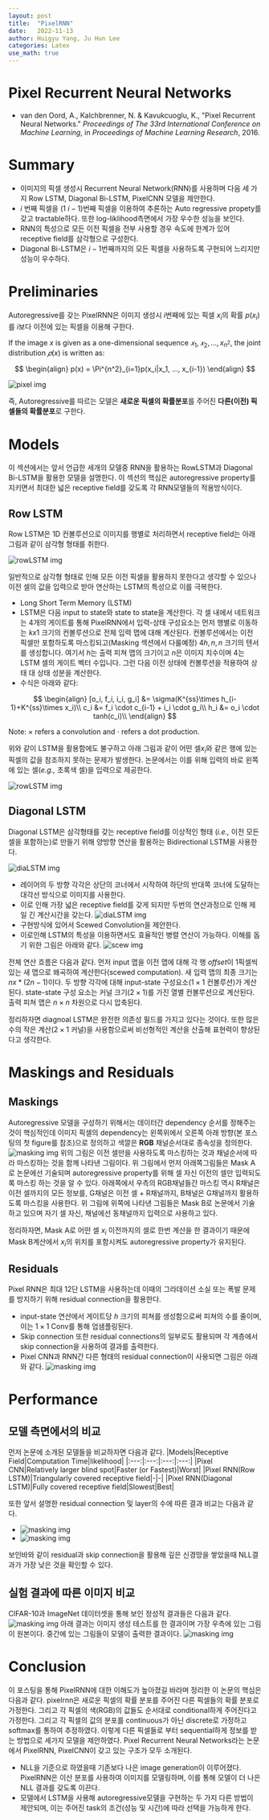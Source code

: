 ```yaml
---
layout: post
title:  "PixelRNN"
date:   2022-11-13
author: Huigyu Yang, Ju Hun Lee
categories: Latex
use_math: true
---
```


# **Pixel Recurrent Neural Networks**
- van den Oord, A., Kalchbrenner, N. &amp; Kavukcuoglu, K., "Pixel Recurrent Neural Networks." <i>Proceedings of The 33rd International Conference on Machine Learning</i>, in <i>Proceedings of Machine Learning Research</i>, 2016.



# Summary
* 이미지의 픽셀 생성시 Recurrent Neural Network(RNN)를 사용하며 다음 세 가지 Row LSTM, Diagonal Bi-LSTM, PixelCNN 모델을 제안한다.
* $i$ 번째 픽셀을 $(1 ~ i-1)$번째 픽셀을 이용하여 추론하는 Auto regressive propety를 갖고 tractable하다. 또한 log-liklihood측면에서 가장 우수한 성능을 보인다.
* RNN의 특성으로 모든 이전 픽셀을 전부 사용할 경우 속도에 한계가 있어 receptive field를 삼각형으로 구성한다.
* Diagonal Bi-LSTM은 $i-1$번째까지의 모든 픽셀을 사용하도록 구현되어 느리지만 성능이 우수하다.



# Preliminaries
Autoregressive를 갖는 PixelRNN은 이미지 생성시 $i$번째에 있는 픽셀 $x_i$의 확률 $p(x_i)$를 $i$보다 이전에 있는 픽셀을 이용해 구한다.

If the image $x$ is given as a one-dimensional sequence $𝑥_1,𝑥_2,…, x_{n^2}$, the joint distribution $𝑝(x)$ is written as:

$$
\begin{align}
p(x) = \Pi^{n^2}_{i=1}p(x_i|x_1, ..., x_{i-1})
\end{align}
$$

![pixel img](/assets/pixelrnn_img/fig1.png)

즉, Autoregressive를 따르는 모델은 <b>새로운 픽셀의 확률분포</b>를 주어진 <b>다른(이전) 픽셀들의 확률분포</b>로 구한다.

# Models
이 섹션에서는 앞서 언급한 세개의 모델중 RNN을 활용하는 RowLSTM과 Diagonal Bi-LSTM을 활용한 모델을 설명한다. 이 섹션의 핵심은 autoregressive property를 지키면서 최대한 넓은 receptive field를 갖도록 각 RNN모델들의 적용방식이다.

## <b>Row LSTM</b>
Row LSTM은 1D 컨볼루션으로 이미지를 행별로 처리하면서 receptive field는 아래 그림과 같이 삼각형 형태를 취한다.

![rowLSTM img](/assets/pixelrnn_img/fig2.png)

일반적으로 삼각형 형태로 인해 모든 이전 픽셀을 활용하지 못한다고 생각할 수 있으나 이전 셀의 값을 입력으로 받아 연산하는 LSTM의 특성으로 이를 극복한다. 
- Long Short Term Memory (LSTM)
- LSTM은 다음 input to state와 state to state을 계산한다. 각 셀 내에서 네트워크는 4개의 게이트를 통해 PixelRNN에서 입력-상태 구성요소는 먼저 행별로 이동하는 $k x 1$ 크기의 컨볼루션으로 전체 입력 맵에 대해 계산된다. 컨볼루션에서는 이전 픽셀만 포함하도록 마스킹되고(Masking 섹션에서 다룰예정) $4h, n, n$ 크기의 텐서를 생성합니다. 여기서 $h$는 출력 피쳐 맵의 크기이고 $n$은 이미지 치수이며 4는 LSTM 셀의 게이트 벡터 수입니다. 그런 다음 이전 상태에 컨볼루션을 적용하여 상태 대 상태 성분을 계산한다.
- 수식은 아래와 같다:

$$
\begin{align}
[o_i, f_i, i_i, g_i] &= \sigma(K^{ss}\times h_{i-1}+K^{ss}\times x_i)\\
c_i &= f_i \cdot c_{i-1} + i_i \cdot g_i\\
h_i &= o_i \cdot tanh(c_i)\\
\end{align}
$$

Note: $\times$ refers a convolution and $\cdot$ refers a dot production.

위와 같이 LSTM을 활용함에도 불구하고 아래 그림과 같이 어떤 셀$x_i$와 같은 행에 있는 픽셀의 값을 참조하지 못하는 문제가 발생한다. 논문에서는 이를 위해 입력의 바로 왼쪽에 있는 셀(<i>e.g.,</i> 초록색 셀)을 입력으로 제공한다.

![rowLSTM img](/assets/pixelrnn_img/fig4.png)

## Diagonal LSTM
Diagonal LSTM은 삼각형태를 갖는 receptive field를 이상적인 형태 (<i>i.e.,</i> 이전 모든 셀을 포함하는)로 만들기 위해 양방향 연산을 활용하는 Bidirectional LSTM을 사용한다.

![diaLSTM img](/assets/pixelrnn_img/fig3.png)
- 레이어의 두 방향 각각은 상단의 코너에서 시작하여 하단의 반대쪽 코너에 도달하는 대각선 방식으로 이미지를 사용한다.
- 이로 인해 가장 넓은 receptive field를 갖게 되지만 두번의 연산과정으로 인해 제일 긴 계산시간을 갖는다.
![diaLSTM img](/assets/pixelrnn_img/fig5.png)
- 구현방식에 있어서 Scewed Convolution을 제안한다. 
- 이로인해 LSTM의 특성을 이용하면서도 효율적인 병렬 연산이 가능하다. 이해를 돕기 위한 그림은 아래와 같다.
![scew img](/assets/pixelrnn_img/fig6.png)

전체 연산 흐름은 다음과 같다. 먼저 input 맵을 이전 맵에 대해 각 행 $offset$이 1픽셀씩 있는 새 맵으로 왜곡하여 계산한다(scewed computation). 새 입력 맵의 최종 크기는 $n x *(2n-1)$이다. 두 방향 각각에 대해 input-state 구성요소($1\times 1$ 컨볼루션)가 계산된다. state-state 구성 요소는 커널 크기($2\times1$)를 가진 열별 컨볼루션으로 계산된다. 출력 피쳐 맵은 $n \times n$ 차원으로 다시 압축된다.

정리하자면 diagnoal LSTM은 완전한 의존성 필드를 가지고 있다는 것이다. 또한 많은 수의 작은 계산($2\times1$ 커널)을 사용함으로써 비선형적인 계산을 산출해 표현력이 향상된다고 생각한다.


# Maskings and Residuals

## Maskings
Autoregressive 모델을 구성하기 위해서는 데이터간 dependency 순서를 정해주는 것이 핵심적인데 이미지 픽셀의 dependency는 왼쪽위에서 오른쪽 아래 방향(본 포스팅의 첫 figure를 참조)으로 정의하고 색깔은 <b>RGB</b> 채널순서대로 종속성을 정의한다. 
![masking img](/assets/pixelrnn_img/fig7.png)
위의 그림은 이전 셀만을 사용하도록 마스킹하는 것과 채널순서에 따라 마스킹하는 것을 함께 나타낸 그림이다. 위 그림에서 먼저 아래쪽그림들은 Mask A로 논문에선 기술되며 autoregressive property를 위해 셀 자신 이전의 셀만 입력되도록 마스킹 하는 것을 알 수 있다. 아래쪽에서 우측의 RGB채널들간 마스킹 역시 R채널은 이전 셀까지의 모든 정보를, G채널은 이전 셀 + R채널까지, B채널은 G채널까지 활용하도록 마스킹을 사용한다. 위 그림에 위쪽에 나타낸 그림들은 Mask B로 논문에서 기술하고 있으며 자기 셀 자신, 채널에선 동채널까지 입력으로 사용하고 있다. 

정리하자면, Mask A로 어떤 셀 $x_i$ 이전까지의 셀로 한번 계산을 한 결과이기 때문에 Mask B계산에서 $x_i$의 위치를 포함시켜도 autoregressive property가 유지된다.
## Residuals
Pixel RNN은 최대 12단 LSTM을 사용하는데 이때의 그라데이션 소실 또는 폭발 문제를 방지하기 위해 residual connection을 활용한다.
- input-state 연산에서 게이트당 $h$ 크기의 피쳐를 생성함으로써 피쳐의 수를 줄이며, 이는 $1\times1$ Conv를 통해 업샘플링된다.
- Skip connection 또한 residual connections의 일부로도 활용되며 각 계층에서 skip connection을 사용하여 결과를 출력한다.
- Pixel CNN과 RNN간 다른 형태의 residual connection이 사용되면 그림은 아래와 같다.
![masking img](/assets/pixelrnn_img/fig8.png)

# Performance
## 모델 측면에서의 비교
먼저 논문에 소개된 모델들을 비교하자면 다음과 같다. 
|Models|Receptive Field|Computation Time|likelihood|
|:---:|:---:|:---:|:---:|
|Pixel CNN|Relatively larger blind spot|Faster (or Fastest)|Worst|
|Pixel RNN(Row LSTM)|Triangularly covered receptive field|-|-|
|Pixel RNN(Diagonal LSTM)|Fully covered receptive field|Slowest|Best|

또한 앞서 설명한 residual connection 및 layer의 수에 따른 결과 비교는 다음과 같다.

- ![masking img](/assets/pixelrnn_img/fig9.png)
- ![masking img](/assets/pixelrnn_img/fig10.png)

보인바와 같이 residual과 skip connection을 활용해 깊은 신경망을 쌓았을때 NLL결과가 가장 낮은 것을 확인할 수 있다.

## 실험 결과에 따른 이미지 비교
CIFAR-10과 ImageNet 데이터셋을 통해 보인 정성적 결과들은 다음과 같다.
![masking img](/assets/pixelrnn_img/fig11.png)
아래 결과는 이미지 생성 테스트를 한 결과이며 가장 우측에 있는 그림이 원본이다. 중간에 있는 그림들이 모델이 출력한 결과이다.
![masking img](/assets/pixelrnn_img/fig13.png)

# Conclusion
이 포스팅을 통해 PixelRNN에 대한 이해도가 높아졌길 바라며 정리한 이 논문의 핵심은 다음과 같다. pixelrnn은 새로운 픽셀의 확률 분포를 주어진 다른 픽셀들의 확률 분포로 가정한다. 그리고 각 픽셀의 색(RGB)의 값들도 순서대로 conditional하게 주어진다고 가정한다. 그리고 각 픽셀의 값의 분포를 continuous가 아닌 discrete로 가정하고 softmax를 통하여 추정하였다. 이렇게 다른 픽셀들로 부터 sequential하게 정보를 받는 방법으로 세가지 모델을 제안하였다. Pixel Recurrent Neural Networks라는 논문에서 PixelRNN, PixelCNN이 갖고 있는 구조가 모두 소개된다. 
- NLL을 기준으로 하였을때 기존보다 나은 image generation이 이루어졌다. PixelRNN은 이산 분포를 사용하여 이미지를 모델링하며, 이를 통해 모델이 더 나은 NLL 결과를 갖도록 이끈다.
- 모델에서 LSTM을 사용해 autoregressive모델을 구현하는 두 가지 다른 방법이 제안되며, 이는 주어진 task의 조건(성능 및 시간)에 따라 선택을 가능하게 한다.



